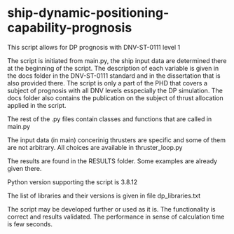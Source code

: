 # ship-dynamic-positioning-capability-prognosis
This script allows for DP prognosis with DNV-ST-0111 level 1

The script is initiated from main.py, the ship input data are determined there at the beginning of the script.
The description of each variable is given in the docs folder in the DNV-ST-0111 standard and in the dissertation that is also provided there.
The script is only a part of the PHD that covers a subject of prognosis with all DNV levels esspecially the DP simulation.
The docs folder also contains the publication on the subject of thrust allocation applied in the script.


The rest of the .py files contain classes and functions that are called in main.py

The input data (in main) concerinig thrusters are specific and some of them are not arbitrary. All choices are available in thruster_loop.py

The results are found in the RESULTS folder. Some examples are already given there.

Python version supporting the script is 3.8.12

The list of libraries and their versions is given in file dp_libraries.txt

The script may be developed further or used as it is. 
The functionality is correct and results validated. The performance in sense of calculation time is few seconds.

